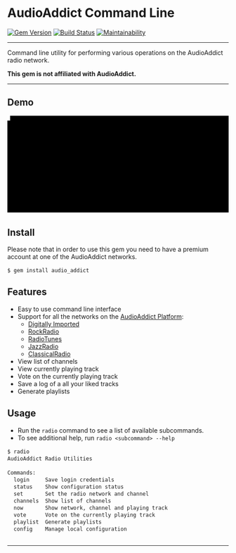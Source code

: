 AudioAddict Command Line
==================================================

[![Gem Version](https://badge.fury.io/rb/audio_addict.svg)](https://badge.fury.io/rb/audio_addict)
[![Build Status](https://travis-ci.com/DannyBen/audio_addict.svg?branch=master)](https://travis-ci.com/DannyBen/audio_addict)
[![Maintainability](https://api.codeclimate.com/v1/badges/91e1a8251b771881bf6b/maintainability)](https://codeclimate.com/github/DannyBen/audio_addict/maintainability)

---

Command line utility for performing various operations on the AudioAddict 
radio network.

**This gem is not affiliated with AudioAddict.**

---

Demo
--------------------------------------------------

![Demo](https://raw.githubusercontent.com/DannyBen/audio_addict/master/demo/demo.gif)


Install
--------------------------------------------------

Please note that in order to use this gem you need to have a premium account
at one of the AudioAddict networks.

```
$ gem install audio_addict
```


Features
--------------------------------------------------

- Easy to use command line interface
- Support for all the networks on the [AudioAddict Platform]:
  - [Digitally Imported]
  - [RockRadio]
  - [RadioTunes]
  - [JazzRadio]
  - [ClassicalRadio]
- View list of channels
- View currently playing track
- Vote on the currently playing track
- Save a log of a all your liked tracks
- Generate playlists


Usage
--------------------------------------------------

- Run the `radio` command to see a list of available subcommands.
- To see additional help, run `radio <subcommand> --help`

```
$ radio
AudioAddict Radio Utilities

Commands:
  login     Save login credentials
  status    Show configuration status
  set       Set the radio network and channel
  channels  Show list of channels
  now       Show network, channel and playing track
  vote      Vote on the currently playing track
  playlist  Generate playlists
  config    Manage local configuration


```

---

[AudioAddict Platform]: http://www.audioaddict.com
[Digitally Imported]: http://di.fm
[RockRadio]: http://www.rockradio.com
[RadioTunes]: http://www.radiotunes.com
[JazzRadio]: http://www.jazzradio.com
[ClassicalRadio]: http://www.classicalradio.com

